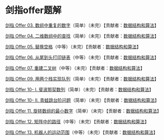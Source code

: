 # 剑指offer题解

[剑指 Offer 03. 数组中重复的数字](<https://github.com/sdwwld/leetCode/blob/master/src/main/java/com/wld/java/offer/剑指Offer03.md>)（简单）（未完）【贡献者：[数据结构和算法](https://leetcode-cn.com/u/sdwwld)】

[剑指 Offer 04. 二维数组中的查找](<https://github.com/sdwwld/leetCode/blob/master/src/main/java/com/wld/java/offer/剑指Offer04.md>)（简单）（未完）【贡献者：[数据结构和算法](https://leetcode-cn.com/u/sdwwld)】

[剑指 Offer 05. 替换空格](<https://github.com/sdwwld/leetCode/blob/master/src/main/java/com/wld/java/offer/剑指Offer05.md>)（中等）（未完）【贡献者：[数据结构和算法](https://leetcode-cn.com/u/sdwwld)】

[剑指 Offer 06. 从尾到头打印链表](<https://github.com/sdwwld/leetCode/blob/master/src/main/java/com/wld/java/offer/剑指Offer06.md>)（中等）（未完）【贡献者：[数据结构和算法](https://leetcode-cn.com/u/sdwwld)】

[剑指 Offer 07. 重建二叉树](<https://github.com/sdwwld/leetCode/blob/master/src/main/java/com/wld/java/offer/剑指Offer07.md>)（中等）（未完）【贡献者：[数据结构和算法](https://leetcode-cn.com/u/sdwwld)】

[剑指 Offer 09. 用两个栈实现队列](<https://github.com/sdwwld/leetCode/blob/master/src/main/java/com/wld/java/offer/剑指Offer09.md>)（简单）（未完）【贡献者：[数据结构和算法](https://leetcode-cn.com/u/sdwwld)】

[剑指 Offer 10- I. 斐波那契数列](<https://github.com/sdwwld/leetCode/blob/master/src/main/java/com/wld/java/offer/剑指Offer10-I.md>)（简单）（未完）【贡献者：[数据结构和算法](https://leetcode-cn.com/u/sdwwld)】

[剑指 Offer 10- II. 青蛙跳台阶问题](<https://github.com/sdwwld/leetCode/blob/master/src/main/java/com/wld/java/offer/剑指Offer10-II.md>)（简单）（未完）【贡献者：[数据结构和算法](https://leetcode-cn.com/u/sdwwld)】

[剑指 Offer 11. 旋转数组的最小数字](<https://github.com/sdwwld/leetCode/blob/master/src/main/java/com/wld/java/offer/剑指Offer11.md>)（简单）（未完）【贡献者：[数据结构和算法](https://leetcode-cn.com/u/sdwwld)】

[剑指 Offer 12. 矩阵中的路径](<https://github.com/sdwwld/leetCode/blob/master/src/main/java/com/wld/java/offer/剑指Offer12.md>)（中等）（未完）【贡献者：[数据结构和算法](https://leetcode-cn.com/u/sdwwld)】

[剑指 Offer 13. 机器人的运动范围](<https://github.com/sdwwld/leetCode/blob/master/src/main/java/com/wld/java/offer/剑指Offer13.md>)（中等）（未完）【贡献者：[数据结构和算法](https://leetcode-cn.com/u/sdwwld)】